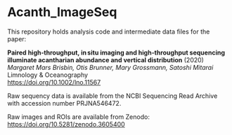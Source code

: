 # Acanth_ImageSeq

This repository holds analysis code and intermediate data files for the  paper:

**Paired high‐throughput, in situ imaging and high‐throughput sequencing illuminate acantharian abundance and vertical distribution** (2020)<br/>
*Margaret Mars Brisbin, Otis Brunner, Mary Grossmann, Satoshi Mitarai*<br/>
Limnology & Oceanography<br/>
https://doi.org/10.1002/lno.11567

Raw sequency data is available from the NCBI Sequencing Read Archive with accession number PRJNA546472.

Raw images and ROIs are available from Zenodo: https://doi.org/10.5281/zenodo.3605400
